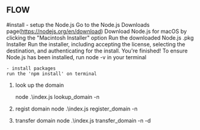 ## FLOW

#install
	- setup the Node.js
	Go to the Node.js Downloads page(https://nodejs.org/en/download)
	Download Node.js for macOS by clicking the "Macintosh Installer" option
	Run the downloaded Node.js .pkg Installer
	Run the installer, including accepting the license, selecting the destination, and authenticating for the install.
	You're finished! To ensure Node.js has been installed, run node -v in your terminal 
	
	- install packages
	run the 'npm install' on terminal


1. look up the domain 

	node .\index.js lookup_domain -n <domain>

2. regist domain
	node .\index.js register_domain -n <domain>

2. transfer domain
  node .\index.js transfer_domain -n <domain> -d <destination>

